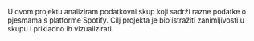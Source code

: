 U ovom projektu analiziram podatkovni skup koji sadrži razne podatke o pjesmama s platforme Spotify. 
Cilj projekta je bio istražiti zanimljivosti u skupu i prikladno ih vizualizirati.
